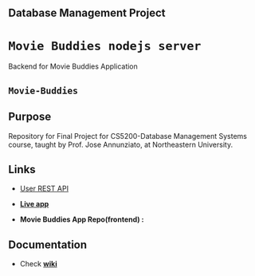 ## Database Management Project

# `Movie Buddies nodejs server`
Backend for Movie Buddies Application

## `Movie-Buddies`

## Purpose
Repository for Final Project for CS5200-Database Management Systems course, taught by Prof. Jose Annunziato, at Northeastern University.

## Links

- [User REST API](https://movie-buddies.herokuapp.com/api/user)

- __[Live app](https://job-search-made-easy.herokuapp.com/home)__
- __Movie Buddies App Repo(frontend) :__ []()

## Documentation
- Check __[wiki](https://github.com/karantyagi/cs5200_fall2018_HKS/wiki)__
